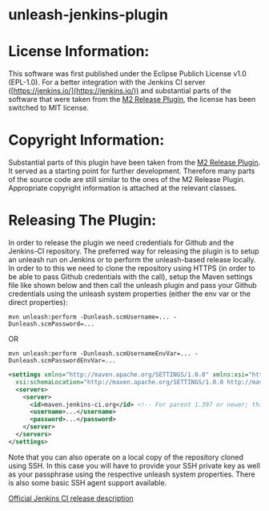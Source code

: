 # unleash-jenkins-plugin

License Information:
====================
This software was first published under the Eclipse Publich License v1.0 (EPL-1.0). For a better integration with the Jenkins CI server ([https://jenkins.io/](https://jenkins.io/)) and substantial parts of the software that were taken from the [M2 Release Plugin](https://wiki.jenkins-ci.org/display/JENKINS/M2+Release+Plugin), the license has been switched to MIT license.

Copyright Information:
======================
Substantial parts of this plugin have been taken from the [M2 Release Plugin](https://wiki.jenkins-ci.org/display/JENKINS/M2+Release+Plugin). It served as a starting point for further development. Therefore many parts of the source code are still similar to the ones of the M2 Release Plugin. Appropriate copyright information is attached at the relevant classes.

Releasing The Plugin:
=====================
In order to release the plugin we need credentials for Github and the Jenkins-CI repository. The preferred way for releasing the plugin is to setup an unleash run on Jenkins or to perform the unleash-based release locally. In order to to this we need to clone the repository using HTTPS (in order to be able to pass Github credentials with the call), setup the Maven settings file like shown below and then call the unleash plugin and pass your Github credentials using the unleash system properties (either the env var or the direct properties):

`mvn unleash:perform -Dunleash.scmUsername=... -Dunleash.scmPassword=...`

OR

`mvn unleash:perform -Dunleash.scmUsernameEnvVar=... -Dunleash.scmPasswordEnvVar=...`

```XML
<settings xmlns="http://maven.apache.org/SETTINGS/1.0.0" xmlns:xsi="http://www.w3.org/2001/XMLSchema-instance"
  xsi:schemaLocation="http://maven.apache.org/SETTINGS/1.0.0 http://maven.apache.org/xsd/settings-1.0.0.xsd">
  <servers>
    <server>
      <id>maven.jenkins-ci.org</id> <!-- For parent 1.397 or newer; this ID is used for historical reasons and independent of the actual host name -->
      <username>...</username>
      <password>...</password>
    </server>
  </servers>
</settings>
```

Note that you can also operate on a local copy of the repository cloned using SSH. In this case you will have to provide your SSH private key as well as your passphrase using the respective unleash system properties. There is also some basic SSH agent support available.

[Official Jenkins CI release description](https://wiki.jenkins.io/display/JENKINS/Hosting+Plugins#HostingPlugins-Releasingtojenkins-ci.org)
